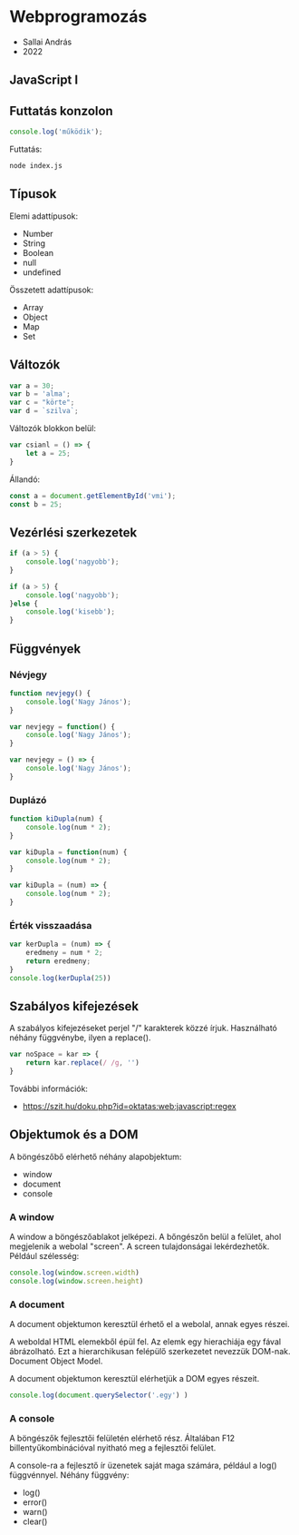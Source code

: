 # Webprogramozás

* Sallai András
* 2022

## JavaScript I

## Futtatás konzolon

```javascript
console.log('működik');
```

Futtatás:

```bash
node index.js
```

## Típusok

Elemi adattípusok:

* Number
* String
* Boolean
* null
* undefined

Összetett adattípusok:

* Array
* Object
* Map
* Set

## Változók

```javascript
var a = 30;
var b = 'alma';
var c = "körte";
var d = `szilva`;
```

Változók blokkon belül:

```javascript
var csianl = () => {
    let a = 25;
}
```

Állandó:

```javascript
const a = document.getElementById('vmi');
const b = 25;
```

## Vezérlési szerkezetek

```javascript
if (a > 5) {
    console.log('nagyobb');
}
```

```javascript
if (a > 5) {
    console.log('nagyobb');
}else {
    console.log('kisebb');
}
```

## Függvények

### Névjegy

```javascript
function nevjegy() {
    console.log('Nagy János');
}
```

```javascript
var nevjegy = function() {
    console.log('Nagy János');
}
```

```javascript
var nevjegy = () => {
    console.log('Nagy János');
}
```

### Duplázó

```javascript
function kiDupla(num) {
    console.log(num * 2);
}
```

```javascript
var kiDupla = function(num) {
    console.log(num * 2);
}
```

```javascript
var kiDupla = (num) => {
    console.log(num * 2);
}
```

### Érték visszaadása

```javascript
var kerDupla = (num) => {
    eredmeny = num * 2;
    return eredmeny;
}
console.log(kerDupla(25))
```


## Szabályos kifejezések

A szabályos kifejezéseket perjel
"/" karakterek közzé írjuk.
Használható néhány függvénybe,
ilyen a replace().

```javascript
var noSpace = kar => {
    return kar.replace(/ /g, '')
}
```

További információk:

* https://szit.hu/doku.php?id=oktatas:web:javascript:regex

## Objektumok és a DOM

A böngészőbő elérhető néhány alapobjektum:

* window
* document
* console

### A window

A window a böngészőablakot jelképezi.
A bőngészőn belül a felület, ahol megjelenik
a webolal "screen". A screen tulajdonságai
lekérdezhetők. Például szélesség:

```javascript
console.log(window.screen.width)
console.log(window.screen.height)
```

### A document

A document objektumon keresztül érhető
el a webolal, annak egyes részei. 

A weboldal HTML elemekből épül fel.
Az elemk egy hierachiája egy fával
ábrázolható. Ezt a hierarchikusan 
felépülő szerkezetet nevezzük
DOM-nak. Document Object Model.

A document objektumon keresztül elérhetjük
a DOM egyes részeit. 

```javascript
console.log(document.querySelector('.egy') )
```

### A console

A böngészők fejlesztői felületén elérhető
rész. Általában F12 billentyűkombinációval
nyitható meg a fejlesztői felület.

A console-ra a fejlesztő ír üzenetek
saját maga számára, például a log() 
függvénnyel. Néhány függvény:

* log()
* error()
* warn()
* clear()
